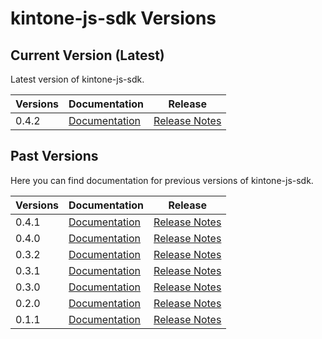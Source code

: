 # kintone-js-sdk Versions

## Current Version (Latest)
Latest version of kintone-js-sdk.

| Versions| Documentation| Release| 
| --- | --- | --- | 
| 0.4.2| [Documentation](../)| [Release Notes](https://github.com/kintone/kintone-js-sdk/releases/tag/v0.4.2)|

## Past Versions
Here you can find documentation for previous versions of kintone-js-sdk.

| Versions| Documentation| Release| 
| --- | --- | --- |
| 0.4.1| [Documentation](../../0.4.1/)| [Release Notes](https://github.com/kintone/kintone-js-sdk/releases/tag/v0.4.1)|
| 0.4.0| [Documentation](../../0.4.0/)| [Release Notes](https://github.com/kintone/kintone-js-sdk/releases/tag/v0.4.0)|
| 0.3.2| [Documentation](../../0.3.2/)| [Release Notes](https://github.com/kintone/kintone-js-sdk/releases/tag/v0.3.2)|
| 0.3.1| [Documentation](../../0.3.1/)| [Release Notes](https://github.com/kintone/kintone-js-sdk/releases/tag/v0.3.1)|
| 0.3.0| [Documentation](../../0.3.0/)| [Release Notes](https://github.com/kintone/kintone-js-sdk/releases/tag/v0.3.0)|
| 0.2.0| [Documentation](../../0.2.0/)| [Release Notes](https://github.com/kintone/kintone-js-sdk/releases/tag/v0.2.0)|
| 0.1.1| [Documentation](../../0.1.1/)| [Release Notes](https://github.com/kintone/kintone-js-sdk/releases/tag/v0.1.1)|